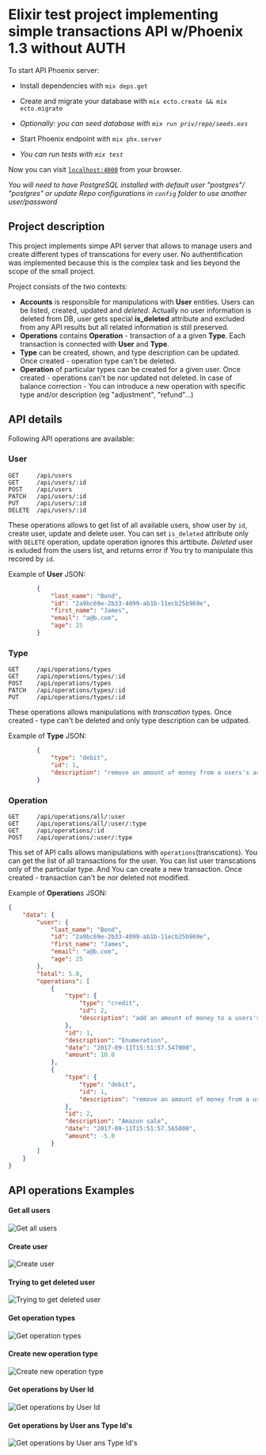 # Elixir test project implementing simple transactions API w/Phoenix 1.3 without AUTH

To start API Phoenix server:

  * Install dependencies with `mix deps.get`
  * Create and migrate your database with `mix ecto.create && mix ecto.migrate`
  * _Optionally: you can seed database with `mix run priv/repo/seeds.exs`_
  * Start Phoenix endpoint with `mix phx.server`

  * _You can run tests with `mix test`_

Now you can visit [`localhost:4000`](http://localhost:4000) from your browser.

_You will need to have PostgreSQL installed with default user "postgres"/ "postgres" or update Repo configurations in `config` folder to use another user/password_

## Project description

This project implements simpe API server that allows to manage users and create different types of transcations for every user. No authentification was implemented because this is the complex task and lies beyond the scope of the small project.

Project consists of the two contexts:

  * **Accounts** is responsible for manipulations with **User** entities. Users can be listed, created, updated and _deleted_. Actually no user information is deleted from DB, user gets special **is_deleted** attribute and excluded from any API results but all related information is still preserved.
  * **Operations** contains **Operation** -
 transaction of a a given **Type**. Each transaction is connected with **User** and **Type**.
  * **Type** can be created, shown, and type description can be updated. Once created - operation type can't be deleted.
  * **Operation** of particular types can be created for a given user. Once created - operations can't be nor updated not deleted. In case of balance correction - You can introduce a new operation with specific type and/or description (eg "adjustment", "refund"...)

## API details

Following API operations are available:

### User
```
GET     /api/users
GET     /api/users/:id                 
POST    /api/users                     
PATCH   /api/users/:id                 
PUT     /api/users/:id                 
DELETE  /api/users/:id          
```
These operations allows to get list of all available users, show user by `id`, create user, update and delete user. You can set `is_deleted` attribute only with `DELETE` operation, update operation ignores this arttibute. _Deleted_ user is exluded from the users list, and returns error if You try to manipulate this recored by `id`.

Example of **User** JSON:
```json
		{
			"last_name": "Bond",
			"id": "2a9bc69e-2b33-4099-ab1b-11ecb25b969e",
			"first_name": "James",
			"email": "a@b.com",
			"age": 25
		}
```

### Type
```
GET     /api/operations/types          
GET     /api/operations/types/:id      
POST    /api/operations/types          
PATCH   /api/operations/types/:id      
PUT     /api/operations/types/:id
```
These operations allows manipulations with _transcation_ types. Once created - type can't be deleted and only type description can be udpated.

Example of **Type** JSON:
```json
		{
			"type": "debit",
			"id": 1,
			"description": "remove an amount of money from a users's account"
		}
```

### Operation
```
GET     /api/operations/all/:user      
GET     /api/operations/all/:user/:type
GET     /api/operations/:id            
POST    /api/operations/:user/:type    
```
This set of API calls allows manipulations with `operations`(transcations). You can get the list of all transactions for the user. You can list user transcations only of the particular type. And You can create a new transaction. Once created - transaction can't be nor deleted not modified.

Example of **Operation**s JSON:
```json
{
	"data": {
		"user": {
			"last_name": "Bond",
			"id": "2a9bc69e-2b33-4099-ab1b-11ecb25b969e",
			"first_name": "James",
			"email": "a@b.com",
			"age": 25
		},
		"total": 5.0,
		"operations": [
			{
				"type": {
					"type": "credit",
					"id": 2,
					"description": "add an amount of money to a users's account"
				},
				"id": 1,
				"description": "Enumeration",
				"date": "2017-09-11T15:51:57.547000",
				"amount": 10.0
			},
			{
				"type": {
					"type": "debit",
					"id": 1,
					"description": "remove an amount of money from a users's account"
				},
				"id": 2,
				"description": "Amazon sale",
				"date": "2017-09-11T15:51:57.565000",
				"amount": -5.0
			}
		]
	}
}
```

## API operations Examples
#### Get all users
![Get all users](http://i.piccy.info/i9/dc5a476e23eb356564cc722029e6950b/1505145709/63498/1178831/Get_Users.jpg "Get all users") 

#### Create user
![Create user](http://i.piccy.info/i9/27edf46b601d075615d132521a9b082f/1505146083/63498/1178831/Get_Users.jpg "Create user") 

#### Trying to get deleted user
![Trying to get deleted user](http://i.piccy.info/i9/6d2a7f504fa27cbef7361c8af419932f/1505146140/36073/1178831/Get_Deleted_User.jpg "Trying to get deleted user") 

#### Get operation types
![Get operation types](http://i.piccy.info/i9/607fb6ad2670b50c92a8d042b3f7dae7/1505146444/45421/1178831/Get_Types.jpg "Get operation types") 

#### Create new operation type
![Create new operation type](http://i.piccy.info/i9/3a4f9c28afb0d83609fae719702e28a7/1505146503/39625/1178831/Create_type.jpg "Create new operation type") 

#### Get operations by User Id
![Get operations by User Id](http://i.piccy.info/i9/c82bbb734aade08eee7f6b50550f5932/1505146845/89317/1178831/Get_operations.jpg "Get operations by User Id") 

#### Get operations by User ans Type Id's
![Get operations by User ans Type Id's](http://i.piccy.info/i9/ecd5dbfee5ce4f7268348f78775c444a/1505146898/71754/1178831/Get_operation_by_type.jpg "Get operations by User ans Type Id's") 

